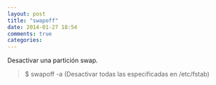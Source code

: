 ```yaml
---
layout: post
title: "swapoff"
date: 2014-01-27 18:54
comments: true
categories: 
---
```

Desactivar una partición swap.

>$ swapoff -a (Desactivar todas las especificadas en /etc/fstab)

